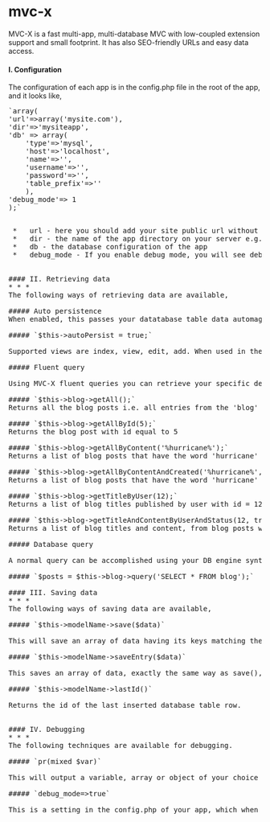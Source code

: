 # mvc-x

MVC-X is a fast multi-app, multi-database MVC with low-coupled extension support and small footprint. It has also SEO-friendly URLs and easy data access.

#### I. Configuration

The configuration of each app is in the config.php file in the root of the app, and it looks like,
<pre>
`array(
'url'=>array('mysite.com'),
'dir'=>'mysiteapp',
'db' => array(
	'type'=>'mysql',
	'host'=>'localhost',
	'name'=>'',
	'username'=>'',
	'password'=>'',
	'table_prefix'=>''
	),
'debug_mode'=> 1
);`<pre>

 *   url - here you should add your site public url without protocol and subdomain, e.g. mysite.com 
 *   dir - the name of the app directory on your server e.g. mysite
 *   db - the database configuration of the app
 *   debug_mode - If you enable debug mode, you will see debug information at the bottom of your page. To put this app in debug mode you need to set it to 1, otherwise leave it 0.


#### II. Retrieving data
* * *
The following ways of retrieving data are available,

##### Auto persistence
When enabled, this passes your datatabase table data automagically to the view. You enable it in your controller action the following way. 

##### `$this->autoPersist = true;`

Supported views are index, view, edit, add. When used in the latter two views, this will also automatically store the data if you perform a post request.

##### Fluent query

Using MVC-X fluent queries you can retrieve your specific desired data. It follows the model of $this->modelName->getColumnsByCriteria(). Example usage:

##### `$this->blog->getAll();` 
Returns all the blog posts i.e. all entries from the 'blog' table

##### `$this->blog->getAllById(5);` 
Returns the blog post with id equal to 5

##### `$this->blog->getAllByContent('%hurricane%');` 
Returns a list of blog posts that have the word 'hurricane' in its content

##### `$this->blog->getAllByContentAndCreated('%hurricane%','> 2014-01-01');` 
Returns a list of blog posts that have the word 'hurricane' in its content, created after 2014-01-01

##### `$this->blog->getTitleByUser(12);`
Returns a list of blog titles published by user with id = 12

##### `$this->blog->getTitleAndContentByUserAndStatus(12, true);`
Returns a list of blog titles and content, from blog posts with active status, published by user with id = 12

##### Database query

A normal query can be accomplished using your DB engine syntax. In this example, we are selecing all blog posts using MySQL. The returned result will be an array of posts.

##### `$posts = $this->blog->query('SELECT * FROM blog');`

#### III. Saving data
* * *
The following ways of saving data are available,

##### `$this->modelName->save($data)`

This will save an array of data having its keys matching the table columns. It can be single entry data or array of entries. If id is present, it will update the data, if not, it will insert it. 

##### `$this->modelName->saveEntry($data)`

This saves an array of data, exactly the same way as save(), with the only difference it can be used for single entries only.

##### `$this->modelName->lastId()`

Returns the id of the last inserted database table row.


#### IV. Debugging
* * *
The following techniques are available for debugging.

##### `pr(mixed $var)`

This will output a variable, array or object of your choice in well-formatted manner.

##### `debug_mode=>true`

This is a setting in the config.php of your app, which when enabled will produce useful debug information at the bottom of every view.



